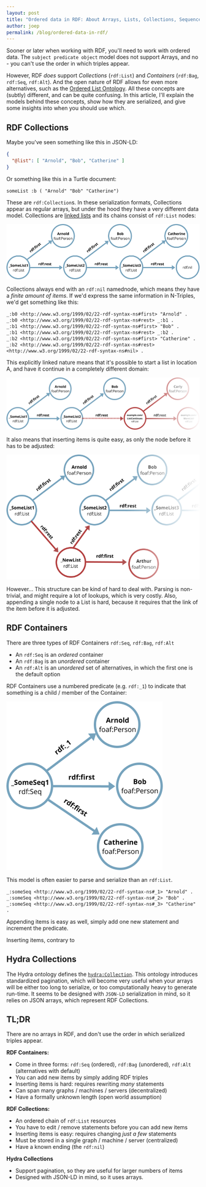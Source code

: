 ```yaml
---
layout: post
title: "Ordered data in RDF: About Arrays, Lists, Collections, Sequences and Bags"
author: joep
permalink: /blog/ordered-data-in-rdf/
---
```


Sooner or later when working with RDF, you'll need to work with ordered data.
The `subject predicate object` model does not support Arrays, and no - you can't use the order in which triples appear.

However, RDF _does_ support _Collections_ (`rdf:List`) and _Containers_ (`rdf:Bag`, `rdf:Seq`, `rdf:Alt`).
And the open nature of RDF allows for even more alternatives, such as the [Ordered List Ontology](http://smiy.sourceforge.net/olo/spec/orderedlistontology.html).
All these concepts are (subtly) different, and can be quite confusing.
In this article, I'll explain the models behind these concepts, show how they are serialized, and give some insights into when you should use which.

## RDF Collections

Maybe you've seen something like this in JSON-LD:

```json
{
  "@list": [ "Arnold", "Bob", "Catherine" ]
}
```

Or something like this in a Turtle document:

```turtle
someList :b ( "Arnold" "Bob" "Catherine")
```

These are `rdf:Collection`s.
In these serialization formats, Collections appear as regular arrays, but under the hood they have a very different data model.
Collections are [linked lists](https://en.wikipedia.org/wiki/Linked_list) and its chains consist of `rdf:List` nodes:

![RDF:List](/img/posts/ordered/rdflist_basic.png)

Collections always end with an `rdf:nil` namednode, which means they have a _finite amount of items_.
If we'd express the same information in N-Triples, we'd get something like this:

```ntriples
_:b0 <http://www.w3.org/1999/02/22-rdf-syntax-ns#first> "Arnold" .
_:b0 <http://www.w3.org/1999/02/22-rdf-syntax-ns#rest> _:b1 .
_:b1 <http://www.w3.org/1999/02/22-rdf-syntax-ns#first> "Bob" .
_:b1 <http://www.w3.org/1999/02/22-rdf-syntax-ns#rest> _:b2 .
_:b2 <http://www.w3.org/1999/02/22-rdf-syntax-ns#first> "Catherine" .
_:b2 <http://www.w3.org/1999/02/22-rdf-syntax-ns#rest> <http://www.w3.org/1999/02/22-rdf-syntax-ns#nil> .
```

This explicitly linked nature means that it's possible to start a list in location A, and have it continue in a completely different domain:

![RDF:List](/img/posts/ordered/rdflist_external.png)

It also means that inserting items is quite easy, as only the node before it has to be adjusted:

![RDF:List](/img/posts/ordered/rdflist_insert.png)

However... This structure can be kind of hard to deal with.
Parsing is non-trivial, and might require a lot of lookups, which is very costly.
Also, appending a single node to a List is hard, because it requires that the link of the item before it is adjusted.

## RDF Containers

There are three types of RDF Containers `rdf:Seq`, `rdf:Bag`, `rdf:Alt`

- An `rdf:Seq` is an _ordered_ container
- An `rdf:Bag` is an _unordered_ container
- An `rdf:Alt` is an _unordered_ set of alternatives, in which the first one is the default option

RDF Containers use a numbered predicate (e.g. `rdf:_1`) to indicate that something is a child / member of the Container:

![RDF:Seq](/img/posts/ordered/rdfseq.png)

This model is often easier to parse and serialize than an `rdf:List`.

```ntriples
_:someSeq <http://www.w3.org/1999/02/22-rdf-syntax-ns#_1> "Arnold" .
_:someSeq <http://www.w3.org/1999/02/22-rdf-syntax-ns#_2> "Bob" .
_:someSeq <http://www.w3.org/1999/02/22-rdf-syntax-ns#_3> "Catherine" .
```

Appending items is easy as well, simply add one new statement and increment the predicate.

Inserting items, contrary to

## Hydra Collections

The Hydra ontology defines the [`hydra:Collection`](https://www.hydra-cg.com/spec/latest/core/#collections).
This ontology introduces standardized pagination, which will become very useful when your arrays will be either too long to serialize, or too computationally heavy to generate run-time.
It seems to be designed with `JSON-LD` serialization in mind, so it relies on JSON arrays, which represent RDF Collections.

## TL;DR

There are no arrays in RDF, and don't use the order in which serialized triples appear.

**RDF Containers:**
- Come in three forms: `rdf:Seq` (ordered), `rdf:Bag` (unordered), `rdf:Alt` (alternatives with default)
- You can add new items by simply adding RDF triples
- Inserting items is hard: requires rewriting *many* statements
- Can span many graphs / machines / servers (decentralized)
- Have a formally unknown length (open world assumption)

**RDF Collections:**
- An ordered chain of `rdf:List` resources
- You have to edit / remove statements before you can add new items
- Inserting items is easy: requires changing *just a few* statements
- Must be stored in a single graph / machine / server (centralized)
- Have a known ending (the `rdf:nil`)

**Hydra Collections**
- Support pagination, so they are useful for larger numbers of items
- Designed with JSON-LD in mind, so it uses arrays.

<!--
## Related:
- [https://www.w3.org/2011/rdf-wg/track/issues/24](ISSUE-24: Should we deprecate RDF containers (Alt, Bag, Seq)?)
- [http://ceur-ws.org/Vol-2496/paper2.pdf](Modelling and Querying Lists in RDF. A Pragmatic Study)
- https://www.oreilly.com/library/view/practical-rdf/0596002637/ch04.html

## Issue for
https://github.com/w3c/json-ld-syntax/issues -->

